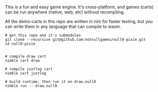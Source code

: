 This is a fun and easy game engine. It's cross-platform, and games (carts) can be run anywhere (native, web, etc) without recompiling.

All the demo-carts in this repo are written in nim for faster testing, but you can write them in any language that can compile to wasm.


```
# get this repo and it's submodules
git clone --recursive git@github.com:notnullgames/null0-pixie.git
cd null0-pixie


# compile draw cart
nimble cart draw

# compile justlog cart
nimble cart justlog

# build runtime, then run it on draw.null0
nimble run -- draw.null0

```

